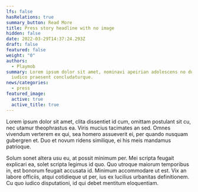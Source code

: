 ```yaml
---
lfs: false
hasRelations: true
summary_button: Read More
title: Press story headline with no image
hidden: false
date: 2022-03-29T14:37:24.293Z
draft: false
featured: false
weight: "0"
authors:
  - Playmob
summary: Lorem ipsum dolor sit amet, nominavi apeirian adolescens no duo, pro ea
  iudico praesent concludaturque.
news/categories:
  - press
featured_image:
  active: true
  active_title: true
---
```

Lorem ipsum dolor sit amet, clita dissentiet id cum, omittam postulant sit cu, nec utamur theophrastus ea. Viris mucius tacimates an sed. Omnes vivendum verterem ex qui, sea homero assueverit ei, per quando nusquam gubergren et. Duo et novum ridens similique, ei his meis mandamus patrioque.

Solum sonet altera usu eu, at possit minimum per. Mei scripta feugait explicari ea, solet scripta legimus id quo. Quo utroque maiorum temporibus in, est bonorum feugait accusata id. Minimum accommodare ut est. Vix an labore officiis, atqui cotidieque ut per, ius ex lucilius urbanitas definitionem. Cu quo iudico disputationi, id qui debet mentitum eloquentiam.